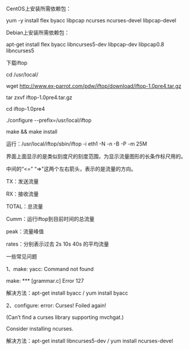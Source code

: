 CentOS上安装所需依赖包：

yum -y install flex byacc  libpcap ncurses ncurses-devel libpcap-devel

Debian上安装所需依赖包：

apt-get install flex byacc libncurses5-dev libpcap-dev libpcap0.8 libncurses5

下载iftop

cd /usr/local/

wget http://www.ex-parrot.com/pdw/iftop/download/iftop-1.0pre4.tar.gz

tar zxvf iftop-1.0pre4.tar.gz

cd iftop-1.0pre4

./configure --prefix=/usr/local/iftop

make && make install


运行：/usr/local/iftop/sbin/iftop -i eth1 -N -n -B -P -m 25M


界面上面显示的是类似刻度尺的刻度范围，为显示流量图形的长条作标尺用的。

中间的“<=” “=>”这两个左右箭头，表示的是流量的方向。 

TX：发送流量 

RX：接收流量 

TOTAL：总流量 

Cumm：运行iftop到目前时间的总流量 

peak：流量峰值 

rates：分别表示过去 2s 10s 40s 的平均流量

一些常见问题

1、make: yacc: Command not found 

make: *** [grammar.c] Error 127 

解决方法：apt-get install byacc   /   yum install byacc 

2、configure: error: Curses! Foiled again! 

(Can’t find a curses library supporting mvchgat.) 

Consider installing ncurses. 

解决方法：apt-get install libncurses5-dev  /    yum  install ncurses-devel
